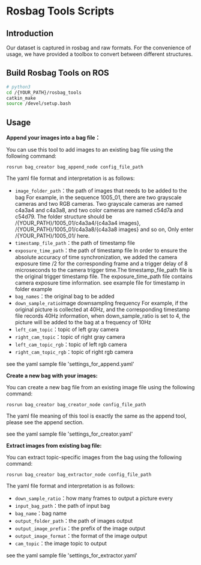 # Rosbag Tools Scripts

## Introduction

Our dataset is captured in rosbag and raw formats. For the convenience of usage, we have provided a toolbox to convert between different structures.

## Build Rosbag Tools on ROS

```bash
# python3
cd /{YOUR_PATH}/rosbag_tools
catkin_make
source /devel/setup.bash
```

## Usage
**Append your images into a bag file：**

You can use this tool to add images to an existing bag file using the following command:

`rosrun bag_creator bag_append_node config_file_path`

The yaml file format and interpretation is as follows:

- `image_folder_path`：the path of images that needs to be added to the bag
For example, in the sequence 1005_01, there are two grayscale cameras and two RGB cameras. Two grayscale cameras are named c4a3a4 and c4a3a8, and two color cameras are named c54d7a and c54d79. The folder structure should be /{YOUR_PATH}/1005_01/c4a3a4/{c4a3a4 images}, /{YOUR_PATH}/1005_01/c4a3a8/{c4a3a8 images} and so on, Only enter /{YOUR_PATH}/1005_01/ here.
- `timestamp_file_path`：the path of timestamp file
- `exposure_time_path`：the path of timestamp file
In order to ensure the absolute accuracy of time synchronization, we added the camera exposure time /2 for the corresponding frame and a trigger delay of 8 microseconds to the camera trigger time.The timestamp_file_path file is the original trigger timestamp file. The exposure_time_path file contains camera exposure time information.
see example file for timestamp in folder example
- `bag_names`：the original bag to be added
- `down_sample_ratio`image downsampling frequency
For example, if the original picture is collected at 40Hz, and the corresponding timestamp file records 40Hz information, when down_sample_ratio is set to 4, the picture will be added to the bag at a frequency of 10Hz
- `left_cam_topic`：topic of left gray camera
- `right_cam_topic`：topic of right gray camera
- `left_cam_topic_rgb`：topic of left rgb camera
- `right_cam_topic_rgb`：topic of right rgb camera

see the yaml sample file 'settings_for_append.yaml'

**Create a new bag with your images:**

You can create a new bag file from an existing image file using the following command:

`rosrun bag_creator bag_creator_node config_file_path`

The yaml file meaning of this tool is exactly the same as the append tool, please see the append section.

see the yaml sample file 'settings_for_creator.yaml'

**Extract images from existing bag file:**

You can extract topic-specific images from the bag using the following command:

`rosrun bag_creator bag_extractor_node config_file_path`

The yaml file format and interpretation is as follows:

- `down_sample_ratio`：how many frames to output a picture every
- `input_bag_path`：the path of input bag
- `bag_name`：bag name
- `output_folder_path`：the path of images output
- `output_image_prefix`：the prefix of the image output
- `output_image_format`：the format of the image output
- `cam_topic`：the image topic to output

see the yaml sample file 'settings_for_extractor.yaml'



